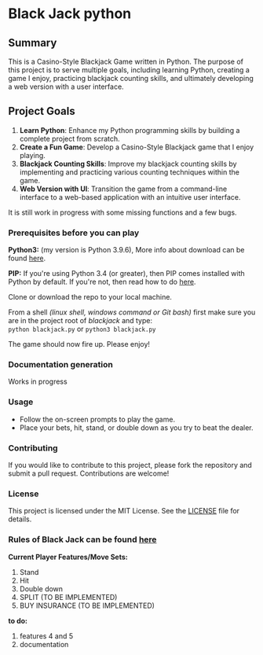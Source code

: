 # Black Jack python

## Summary
This is a Casino-Style Blackjack Game written in Python. The purpose of this project is to serve multiple goals, including learning Python, creating a game I enjoy, practicing blackjack counting skills, and ultimately developing a web version with a user interface.

## Project Goals
1. **Learn Python**: Enhance my Python programming skills by building a complete project from scratch.
2. **Create a Fun Game**: Develop a Casino-Style Blackjack game that I enjoy playing.
3. **Blackjack Counting Skills**: Improve my blackjack counting skills by implementing and practicing various counting techniques within the game.
4. **Web Version with UI**: Transition the game from a command-line interface to a web-based application with an intuitive user interface.

It is still work in progress with some missing functions and a few bugs.

### Prerequisites before you can play
**Python3:** (my version is Python 3.9.6), More info about download can be 
found [here](https://www.python.org/downloads/).   
  
**PIP:** If you're using Python 3.4 (or greater), then PIP comes installed 
with Python by default. If you're not, then read how to do 
[here](https://www.makeuseof.com/tag/install-pip-for-python/).  

Clone or download the repo to your local machine. 

From a shell *(linux shell, windows command or Git bash)* first make sure you 
are in the project root of *blackjack* and type:   
`python blackjack.py` or `python3 blackjack.py` 

The game should now fire up. Please enjoy!

### Documentation generation
Works in progress

### Usage
- Follow the on-screen prompts to play the game.
- Place your bets, hit, stand, or double down as you try to beat the dealer.

### Contributing
If you would like to contribute to this project, please fork the repository and submit a pull request. Contributions are welcome!

### License
This project is licensed under the MIT License. See the [LICENSE](LICENSE) file for details.


### Rules of Black Jack can be found [here](https://www.venetianlasvegas.com/casino/table-games/how-to-play-blackjack.html#:~:text=In%20Blackjack%2C%20everyone%20plays%20against,and%20the%20wager%20is%20lost) 

**Current Player Features/Move Sets:**
1. Stand
2. Hit
3. Double down
4. SPLIT (TO BE IMPLEMENTED)
5. BUY INSURANCE (TO BE IMPLEMENTED)

**to do:**
1. features 4 and 5
2. documentation 
